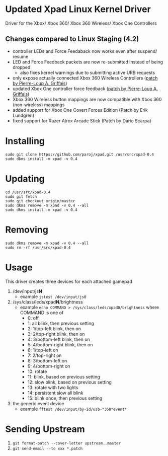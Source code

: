 # Updated Xpad Linux Kernel Driver
Driver for the Xbox/ Xbox 360/ Xbox 360 Wireless/ Xbox One Controllers

## Changes compared to Linux Staging (4.2)

* controller LEDs and Force Feedaback now works even after suspend/ resume
* LED and Force Feedback packets are now re-submitted instead of being dropped
  * also fixes kernel warnings due to submitting active URB requests
* only expose actually connected Xbox 360 Wireless Controllers ([patch by  Pierre-Loup A. Griffais](http://www.spinics.net/lists/linux-input/msg29450.html))
* updated Xbox One controller force feedback ([patch by  Pierre-Loup A. Griffais](https://github.com/ValveSoftware/steamos_kernel/commit/f5f73eb889cac32cbabfc40362fe5635a2255836))
* Xbox 360 Wireless button mappings are now compatible with Xbox 360 (non-wireless) mappings
* added support for Xbox One Covert Forces Edition (Patch by Erik Lundgren)
* fixed support for Razer Atrox Arcade Stick (Patch by Dario Scarpa)

# Installing
```
sudo git clone https://github.com/paroj/xpad.git /usr/src/xpad-0.4
sudo dkms install -m xpad -v 0.4
```
# Updating
```
cd /usr/src/xpad-0.4
sudo git fetch
sudo git checkout origin/master
sudo dkms remove -m xpad -v 0.4 --all
sudo dkms install -m xpad -v 0.4
```
# Removing
```
sudo dkms remove -m xpad -v 0.4 --all
sudo rm -rf /usr/src/xpad-0.4
```
# Usage
This driver creates three devices for each attached gamepad

1. /dev/input/js**N**
    * example `jstest /dev/input/js0`
2. /sys/class/leds/xpad**N**/brightness
    * example `echo COMMAND > /sys/class/leds/xpad0/brightness` where COMMAND is one of
        *  0: off
        *  1: all blink, then previous setting
        *  2: 1/top-left blink, then on
        *  3: 2/top-right blink, then on
        *  4: 3/bottom-left blink, then on
        *  5: 4/bottom-right blink, then on
        *  6: 1/top-left on
        *  7: 2/top-right on
        *  8: 3/bottom-left on
        *  9: 4/bottom-right on
        * 10: rotate
        * 11: blink, based on previous setting
        * 12: slow blink, based on previous setting
        * 13: rotate with two lights
        * 14: persistent slow all blink
        * 15: blink once, then previous setting
3. the generic event device
    * example `fftest /dev/input/by-id/usb-*360*event*`

# Sending Upstream

1. `git format-patch --cover-letter upstream..master`
2. `git send-email --to xxx *.patch`
